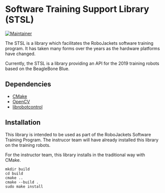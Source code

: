 # Software Training Support Library (STSL)

[![Maintainer](https://img.shields.io/badge/Maintainer-Matthew%20Barulic-blue.svg)](https://github.com/barulicm)

The STSL is a library which facilitates the RoboJackets software training program. It has taken many forms over the years as the hardware platforms have changed.

Currently, the STSL is a library providing an API for the 2019 training robots based on the BeagleBone Blue.

## Dependencies

* [CMake](https://cmake.org/)
* [OpenCV](https://opencv.org)
* [librobotcontrol](https://github.com/StrawsonDesign/librobotcontrol)

## Installation

This library is intended to be used as part of the RoboJackets Software Training Program. The instrucor team will have already installed this library on the training robots.

For the instructor team, this library installs in the traditional way with CMake. 

```
mkdir build
cd build
cmake ..
cmake --build .
sudo make install
```

